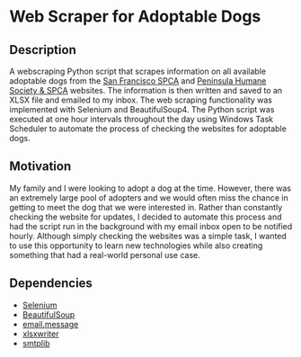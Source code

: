 # Web Scraper for Adoptable Dogs

## Description
A webscraping Python script that scrapes information on all available adoptable dogs from the [San Francisco SPCA](https://sfspca.org) and [Peninsula Humane Society & SPCA](https://phs-spca.org/) websites. The information is then written and saved to an XLSX file and emailed to my inbox. The web scraping functionality was implemented with Selenium and BeautifulSoup4. The Python script was executed at one hour intervals throughout the day using Windows Task Scheduler to automate the process of checking the websites for adoptable dogs.

## Motivation
My family and I were looking to adopt a dog at the time. However, there was an extremely large pool of adopters and we would often miss the chance in getting to meet the dog that we were interested in. Rather than constantly checking the website for updates, I decided to automate this process and had the script run in the background with my email inbox open to be notified hourly. Although simply checking the websites was a simple task, I wanted to use this opportunity to learn new technologies while also creating something that had a real-world personal use case.

## Dependencies
- [Selenium](https://www.selenium.dev/)
- [BeautifulSoup](https://pypi.org/project/beautifulsoup4/)
- [email.message](https://docs.python.org/3/library/email.message.html)
- [xlsxwriter](https://xlsxwriter.readthedocs.io/)
- [smtplib](https://docs.python.org/3/library/smtplib.html)

